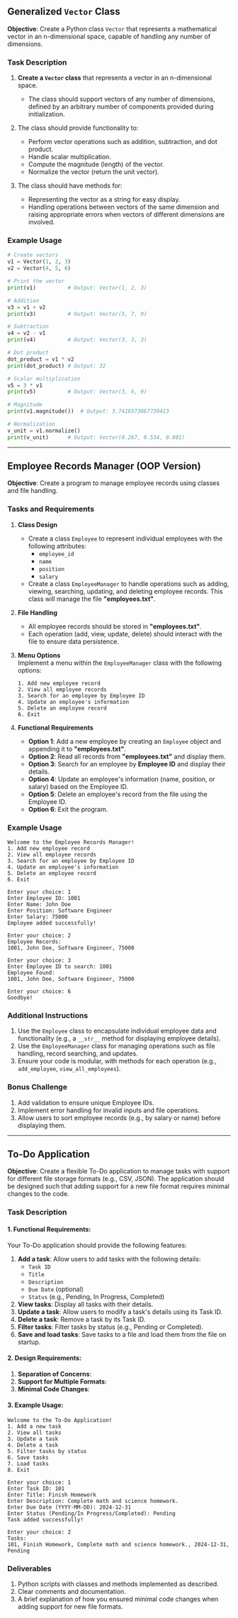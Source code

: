 ## Generalized `Vector` Class  

**Objective**: Create a Python class `Vector` that represents a mathematical vector in an n-dimensional space, capable of handling any number of dimensions.

### **Task Description**

1. **Create a `Vector` class** that represents a vector in an n-dimensional space.  
   - The class should support vectors of any number of dimensions, defined by an arbitrary number of components provided during initialization.

2. The class should provide functionality to:
   - Perform vector operations such as addition, subtraction, and dot product.
   - Handle scalar multiplication.
   - Compute the magnitude (length) of the vector.
   - Normalize the vector (return the unit vector).

3. The class should have methods for:
   - Representing the vector as a string for easy display.
   - Handling operations between vectors of the same dimension and raising appropriate errors when vectors of different dimensions are involved.

### **Example Usage**
```python
# Create vectors
v1 = Vector(1, 2, 3)
v2 = Vector(4, 5, 6)

# Print the vector
print(v1)          # Output: Vector(1, 2, 3)

# Addition
v3 = v1 + v2
print(v3)          # Output: Vector(5, 7, 9)

# Subtraction
v4 = v2 - v1
print(v4)          # Output: Vector(3, 3, 3)

# Dot product
dot_product = v1 * v2
print(dot_product) # Output: 32

# Scalar multiplication
v5 = 3 * v1
print(v5)          # Output: Vector(3, 6, 9)

# Magnitude
print(v1.magnitude())  # Output: 3.7416573867739413

# Normalization
v_unit = v1.normalize()
print(v_unit)      # Output: Vector(0.267, 0.534, 0.801)
```
---

## Employee Records Manager (OOP Version)
**Objective**: Create a program to manage employee records using classes and file handling.

### **Tasks and Requirements**

1. **Class Design**  
   - Create a class `Employee` to represent individual employees with the following attributes:
     - `employee_id`
     - `name`
     - `position`
     - `salary`
   - Create a class `EmployeeManager` to handle operations such as adding, viewing, searching, updating, and deleting employee records. This class will manage the file **"employees.txt"**.

2. **File Handling**  
   - All employee records should be stored in **"employees.txt"**.  
   - Each operation (add, view, update, delete) should interact with the file to ensure data persistence.

3. **Menu Options**  
   Implement a menu within the `EmployeeManager` class with the following options:
   ```
   1. Add new employee record
   2. View all employee records
   3. Search for an employee by Employee ID
   4. Update an employee's information
   5. Delete an employee record
   6. Exit
   ```

4. **Functional Requirements**  
   - **Option 1**: Add a new employee by creating an `Employee` object and appending it to **"employees.txt"**.  
   - **Option 2**: Read all records from **"employees.txt"** and display them.  
   - **Option 3**: Search for an employee by **Employee ID** and display their details.  
   - **Option 4**: Update an employee's information (name, position, or salary) based on the Employee ID.  
   - **Option 5**: Delete an employee's record from the file using the Employee ID.  
   - **Option 6**: Exit the program.


### **Example Usage**  
```plaintext
Welcome to the Employee Records Manager!
1. Add new employee record
2. View all employee records
3. Search for an employee by Employee ID
4. Update an employee's information
5. Delete an employee record
6. Exit

Enter your choice: 1
Enter Employee ID: 1001
Enter Name: John Doe
Enter Position: Software Engineer
Enter Salary: 75000
Employee added successfully!

Enter your choice: 2
Employee Records:
1001, John Doe, Software Engineer, 75000

Enter your choice: 3
Enter Employee ID to search: 1001
Employee Found:
1001, John Doe, Software Engineer, 75000

Enter your choice: 6
Goodbye!
```

### **Additional Instructions**
1. Use the `Employee` class to encapsulate individual employee data and functionality (e.g., a `__str__` method for displaying employee details).  
2. Use the `EmployeeManager` class for managing operations such as file handling, record searching, and updates.  
3. Ensure your code is modular, with methods for each operation (e.g., `add_employee`, `view_all_employees`).  


### **Bonus Challenge**
1. Add validation to ensure unique Employee IDs.  
2. Implement error handling for invalid inputs and file operations.  
3. Allow users to sort employee records (e.g., by salary or name) before displaying them.  


---

## To-Do Application

**Objective**: Create a flexible To-Do application to manage tasks with support for different file storage formats (e.g., CSV, JSON). The application should be designed such that adding support for a new file format requires minimal changes to the code.


### **Task Description**

#### 1. Functional Requirements:
Your To-Do application should provide the following features:
1. **Add a task**: Allow users to add tasks with the following details:
   - `Task ID`
   - `Title`
   - `Description`
   - `Due Date` (optional)
   - `Status` (e.g., Pending, In Progress, Completed)
2. **View tasks**: Display all tasks with their details.
3. **Update a task**: Allow users to modify a task's details using its Task ID.
4. **Delete a task**: Remove a task by its Task ID.
5. **Filter tasks**: Filter tasks by status (e.g., Pending or Completed).
6. **Save and load tasks**: Save tasks to a file and load them from the file on startup.

#### 2. Design Requirements:
1. **Separation of Concerns**:
2. **Support for Multiple Formats**:
3. **Minimal Code Changes**:

#### 3. Example Usage:
```plaintext
Welcome to the To-Do Application!
1. Add a new task
2. View all tasks
3. Update a task
4. Delete a task
5. Filter tasks by status
6. Save tasks
7. Load tasks
8. Exit

Enter your choice: 1
Enter Task ID: 101
Enter Title: Finish Homework
Enter Description: Complete math and science homework.
Enter Due Date (YYYY-MM-DD): 2024-12-31
Enter Status (Pending/In Progress/Completed): Pending
Task added successfully!

Enter your choice: 2
Tasks:
101, Finish Homework, Complete math and science homework., 2024-12-31, Pending
```

### **Deliverables**
1. Python scripts with classes and methods implemented as described.
2. Clear comments and documentation.
3. A brief explanation of how you ensured minimal code changes when adding support for new file formats.
